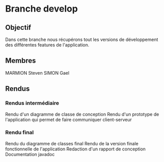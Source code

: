 # Branche develop

## Objectif 

Dans cette branche nous récupérons tout les versions de développement des différentes features de l'application.

## Membres 

MARMION Steven 
SIMON Gael

## Rendus 

### Rendus intermédiaire

Rendu d'un diagramme de classe de conception
Rendu d'un prototype de l'application qui permet de faire communiquer client-serveur

### Rendu final

Rendu du diagramme de classes final
Rendu de la version finale fonctionnelle de l'application
Redaction d'un rapport de conception
Documentation javadoc


